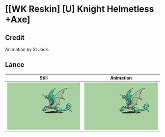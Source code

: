 # [\[WK Reskin\] \[U\] Knight Helmetless +Axe]

## Credit

Animation by St Jack.

## Lance

| Still | Animation |
| :---: | :-------: |
| ![Lance still](./Lance_000.png) | ![Lance animation](./Lance.gif) |
